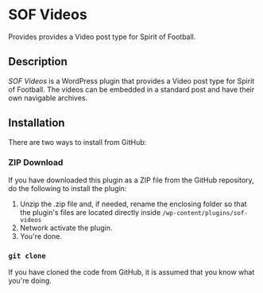 # SOF Videos

Provides provides a Video post type for Spirit of Football.

## Description

*SOF Videos* is a WordPress plugin that provides a Video post type for Spirit of Football. The videos can be embedded in a standard post and have their own navigable archives.

## Installation

There are two ways to install from GitHub:

### ZIP Download

If you have downloaded this plugin as a ZIP file from the GitHub repository, do the following to install the plugin:

1. Unzip the .zip file and, if needed, rename the enclosing folder so that the plugin's files are located directly inside `/wp-content/plugins/sof-videos`
2. Network activate the plugin.
3. You're done.

### `git clone`

If you have cloned the code from GitHub, it is assumed that you know what you're doing.
